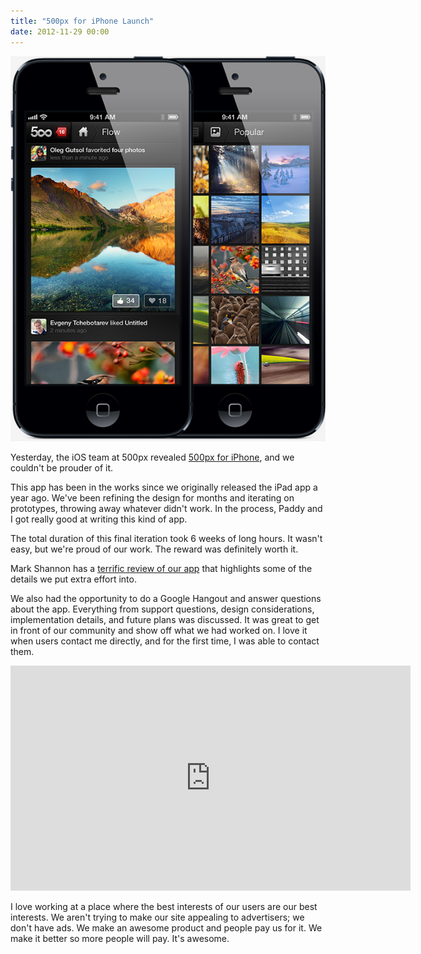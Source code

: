 ```yaml
---
title: "500px for iPhone Launch"
date: 2012-11-29 00:00
---
```


<import><img src="/img/import/blog/bd52zm3crnqbbtb0af0nd1jyr39pov/B2CEC540C0804C9185F26A00B96923F5.jpg" class="img-responsive"><p>Yesterday, the iOS team at 500px revealed <a href="http://500px.com/iPhone">500px for iPhone</a>, and we couldn't be prouder of it. </p>

<p>This app has been in the works since we originally released the iPad app a year ago. We've been refining the design for months and iterating on prototypes, throwing away whatever didn't work. In the process, Paddy and I got really good at writing this kind of app. </p>

<p>The total duration of this final iteration took 6 weeks of long hours. It wasn't easy, but we're proud of our work. The reward was definitely worth it.</p>

<p>Mark Shannon has a <a href="http://mkshft.ca/blog/archives/an-in-depth-look-500px-com-has-a-beautiful-new-iphone-app">terrific review of our app</a> that highlights some of the details we put extra effort into. </p>

<p>We also had the opportunity to do a Google Hangout and answer questions about the app. Everything from support questions, design considerations, implementation details, and future plans was discussed. It was great to get in front of our community and show off what we had worked on. I love it when users contact me directly, and for the first time, I was able to contact them.</p>

<div class="embed-responsive embed-responsive-16by9">
	<iframe width="640" height="360" src="http://www.youtube.com/embed/ppMe_a_CDXg?fs=1&amp;feature=oembed&amp;wmode=opaque&amp;enablejsapi=1" frameborder="0" allowfullscreen="" class="embed-responsive-item"></iframe>
</div>

<p>I love working at a place where the best interests of our users are our best interests. We aren't trying to make our site appealing to advertisers; we don't have ads. We make an awesome product and people pay us for it. We make it better so more people will pay. It's awesome. </p></import>

<!-- more -->

